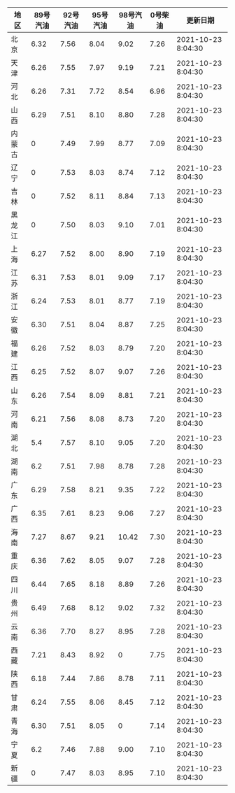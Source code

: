 | 地区 | 89号汽油 | 92号汽油 | 95号汽油 | 98号汽油 | 0号柴油 | 更新日期 |
| --- | --- | --- | --- | --- | --- | --- |
| 北京 | 6.32 | 7.56 | 8.04 | 9.02 | 7.26 | 2021-10-23 8:04:30 |
| 天津 | 6.26 | 7.55 | 7.97 | 9.19 | 7.21 | 2021-10-23 8:04:30 |
| 河北 | 6.26 | 7.31 | 7.72 | 8.54 | 6.96 | 2021-10-23 8:04:30 |
| 山西 | 6.29 | 7.51 | 8.10 | 8.80 | 7.28 | 2021-10-23 8:04:30 |
| 内蒙古 | 0 | 7.49 | 7.99 | 8.77 | 7.09 | 2021-10-23 8:04:30 |
| 辽宁 | 0 | 7.53 | 8.03 | 8.74 | 7.12 | 2021-10-23 8:04:30 |
| 吉林 | 0 | 7.52 | 8.11 | 8.84 | 7.13 | 2021-10-23 8:04:30 |
| 黑龙江 | 0 | 7.50 | 8.03 | 9.10 | 7.01 | 2021-10-23 8:04:30 |
| 上海 | 6.27 | 7.52 | 8.00 | 8.90 | 7.19 | 2021-10-23 8:04:30 |
| 江苏 | 6.31 | 7.53 | 8.01 | 9.09 | 7.17 | 2021-10-23 8:04:30 |
| 浙江 | 6.24 | 7.53 | 8.01 | 8.77 | 7.19 | 2021-10-23 8:04:30 |
| 安徽 | 6.30 | 7.51 | 8.04 | 8.87 | 7.25 | 2021-10-23 8:04:30 |
| 福建 | 6.26 | 7.52 | 8.03 | 8.79 | 7.20 | 2021-10-23 8:04:30 |
| 江西 | 6.25 | 7.52 | 8.07 | 9.07 | 7.26 | 2021-10-23 8:04:30 |
| 山东 | 6.26 | 7.54 | 8.09 | 8.81 | 7.21 | 2021-10-23 8:04:30 |
| 河南 | 6.21 | 7.56 | 8.08 | 8.73 | 7.20 | 2021-10-23 8:04:30 |
| 湖北 | 5.4 | 7.57 | 8.10 | 9.05 | 7.20 | 2021-10-23 8:04:30 |
| 湖南 | 6.2 | 7.51 | 7.98 | 8.78 | 7.28 | 2021-10-23 8:04:30 |
| 广东 | 6.29 | 7.58 | 8.21 | 9.35 | 7.22 | 2021-10-23 8:04:30 |
| 广西 | 6.35 | 7.61 | 8.23 | 9.06 | 7.27 | 2021-10-23 8:04:30 |
| 海南 | 7.27 | 8.67 | 9.21 | 10.42 | 7.30 | 2021-10-23 8:04:30 |
| 重庆 | 6.36 | 7.62 | 8.05 | 9.07 | 7.28 | 2021-10-23 8:04:30 |
| 四川 | 6.44  | 7.65 | 8.18 | 8.89 | 7.26 | 2021-10-23 8:04:30 |
| 贵州 | 6.49 | 7.68 | 8.12 | 9.02 | 7.32 | 2021-10-23 8:04:30 |
| 云南 | 6.36  | 7.70 | 8.27 | 8.95 | 7.28 | 2021-10-23 8:04:30 |
| 西藏 | 7.21 | 8.43 | 8.92 | 0 | 7.75 | 2021-10-23 8:04:30 |
| 陕西 | 6.18 | 7.44 | 7.86 | 8.78 | 7.11 | 2021-10-23 8:04:30 |
| 甘肃 | 6.24 | 7.55 | 8.06 | 8.45 | 7.12 | 2021-10-23 8:04:30 |
| 青海 | 6.30 | 7.51 | 8.05 | 0 | 7.14 | 2021-10-23 8:04:30 |
| 宁夏 | 6.2 | 7.46 | 7.88 | 9.00 | 7.10 | 2021-10-23 8:04:30 |
| 新疆 | 0 | 7.47 | 8.03 | 8.95 | 7.10 | 2021-10-23 8:04:30 |
